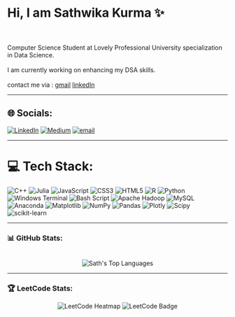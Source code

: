 # Hi, I am Sathwika Kurma ✨
<br><br>Computer Science Student at Lovely Professional University specialization in Data Science.</br><br>I am currently working on enhancing my DSA skills.</br><br>contact me via : [gmail](sathwikakurma1@gmail.com) [linkedIn](https://www.linkedin.com/in/sathwika-kurma/) 

---

## 🌐 Socials:
[![LinkedIn](https://img.shields.io/badge/LinkedIn-%230077B5.svg?logo=linkedin&logoColor=white)](https://linkedin.com/in/https://www.linkedin.com/in/sathwika-kurma/) [![Medium](https://img.shields.io/badge/Medium-12100E?logo=medium&logoColor=white)](https://medium.com/@iknoxmh01) [![email](https://img.shields.io/badge/Email-D14836?logo=gmail&logoColor=white)](mailto:sathwikakurma1@gmail.com) 

---

# 💻 Tech Stack:
![C++](https://img.shields.io/badge/c++-%2300599C.svg?style=for-the-badge&logo=c%2B%2B&logoColor=white) ![Julia](https://img.shields.io/badge/-Julia-9558B2?style=for-the-badge&logo=julia&logoColor=white) ![JavaScript](https://img.shields.io/badge/javascript-%23323330.svg?style=for-the-badge&logo=javascript&logoColor=%23F7DF1E) ![CSS3](https://img.shields.io/badge/css3-%231572B6.svg?style=for-the-badge&logo=css3&logoColor=white) ![HTML5](https://img.shields.io/badge/html5-%23E34F26.svg?style=for-the-badge&logo=html5&logoColor=white) ![R](https://img.shields.io/badge/r-%23276DC3.svg?style=for-the-badge&logo=r&logoColor=white) ![Python](https://img.shields.io/badge/python-3670A0?style=for-the-badge&logo=python&logoColor=ffdd54) ![Windows Terminal](https://img.shields.io/badge/Windows%20Terminal-%234D4D4D.svg?style=for-the-badge&logo=windows-terminal&logoColor=white) ![Bash Script](https://img.shields.io/badge/bash_script-%23121011.svg?style=for-the-badge&logo=gnu-bash&logoColor=white) ![Apache Hadoop](https://img.shields.io/badge/Apache%20Hadoop-66CCFF?style=for-the-badge&logo=apachehadoop&logoColor=black) ![MySQL](https://img.shields.io/badge/mysql-4479A1.svg?style=for-the-badge&logo=mysql&logoColor=white) ![Anaconda](https://img.shields.io/badge/Anaconda-%2344A833.svg?style=for-the-badge&logo=anaconda&logoColor=white) ![Matplotlib](https://img.shields.io/badge/Matplotlib-%23ffffff.svg?style=for-the-badge&logo=Matplotlib&logoColor=black) ![NumPy](https://img.shields.io/badge/numpy-%23013243.svg?style=for-the-badge&logo=numpy&logoColor=white) ![Pandas](https://img.shields.io/badge/pandas-%23150458.svg?style=for-the-badge&logo=pandas&logoColor=white) ![Plotly](https://img.shields.io/badge/Plotly-%233F4F75.svg?style=for-the-badge&logo=plotly&logoColor=white) ![Scipy](https://img.shields.io/badge/SciPy-%230C55A5.svg?style=for-the-badge&logo=scipy&logoColor=%white) ![scikit-learn](https://img.shields.io/badge/scikit--learn-%23F7931E.svg?style=for-the-badge&logo=scikit-learn&logoColor=white)

---

### 📊 **GitHub Stats:**
<p align="center">
  <br />
  <img align="center" src="https://github-readme-stats.vercel.app/api/top-langs?username=kstwkiv&show_icons=true&locale=en&layout=compact&theme=radical" alt="Sath's Top Languages" />
</p>

---

### 🏆 **LeetCode Stats:**
<p align="center">
  <img src="https://leetcard.jacoblin.cool/krystleks?theme=dark" alt="LeetCode Heatmap" />
  <img src="https://leetcode-badge-showcase.vercel.app/api?username=krystleks&theme=dark&animated=true" alt="LeetCode Badge" />
</p>
